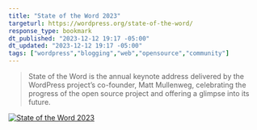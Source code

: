 ```yaml
---
title: "State of the Word 2023"
targeturl: https://wordpress.org/state-of-the-word/
response_type: bookmark
dt_published: "2023-12-12 19:17 -05:00"
dt_updated: "2023-12-12 19:17 -05:00"
tags: ["wordpress","blogging","web","opensource","community"]
---
```


> State of the Word is the annual keynote address delivered by the WordPress project’s co-founder, Matt Mullenweg, celebrating the progress of the open source project and offering a glimpse into its future.

[![State of the Word 2023](http://img.youtube.com/vi/c7M4mBVgP3Y/0.jpg)](https://www.youtube.com/watch?v=c7M4mBVgP3Y "State of the Word 2023")
